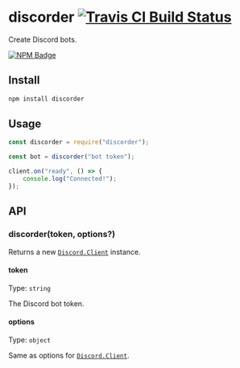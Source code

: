 # discorder [![Travis CI Build Status](https://img.shields.io/travis/com/Richienb/discorder/master.svg?style=for-the-badge)](https://travis-ci.com/Richienb/discorder)

Create Discord bots.

[![NPM Badge](https://nodei.co/npm/discorder.png)](https://npmjs.com/package/discorder)

## Install

```sh
npm install discorder
```

## Usage

```js
const discorder = require("discorder");

const bot = discorder("bot token");

client.on("ready", () => {
	console.log("Connected!");
});
```

## API

### discorder(token, options?)

Returns a new [`Discord.Client`](https://discord.js.org/#/docs/main/stable/class/Client) instance.

#### token

Type: `string`

The Discord bot token.

#### options

Type: `object`

Same as options for [`Discord.Client`](https://discord.js.org/#/docs/main/stable/class/Client).
